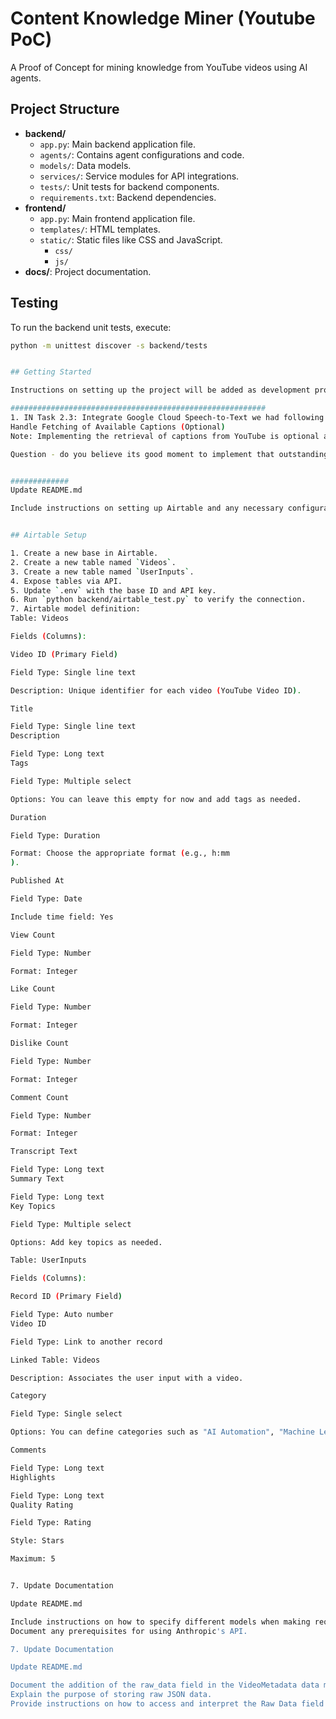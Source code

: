 # Content Knowledge Miner (Youtube PoC)

A Proof of Concept for mining knowledge from YouTube videos using AI agents.

## Project Structure

- **backend/**
  - `app.py`: Main backend application file.
  - `agents/`: Contains agent configurations and code.
  - `models/`: Data models.
  - `services/`: Service modules for API integrations.
  - `tests/`: Unit tests for backend components.
  - `requirements.txt`: Backend dependencies.
- **frontend/**
  - `app.py`: Main frontend application file.
  - `templates/`: HTML templates.
  - `static/`: Static files like CSS and JavaScript.
    - `css/`
    - `js/`
- **docs/**: Project documentation.

## Testing

To run the backend unit tests, execute:

```bash
python -m unittest discover -s backend/tests


## Getting Started

Instructions on setting up the project will be added as development progresses.

#########################################################
1. IN Task 2.3: Integrate Google Cloud Speech-to-Text we had following outstanding task:
Handle Fetching of Available Captions (Optional)
Note: Implementing the retrieval of captions from YouTube is optional at this stage due to complexity. For now, you can leave a placeholder or return a message indicating that this feature is not yet implemented.

Question - do you believe its good moment to implement that outstanding feature?


#############
Update README.md

Include instructions on setting up Airtable and any necessary configurations.


## Airtable Setup

1. Create a new base in Airtable.
2. Create a new table named `Videos`.
3. Create a new table named `UserInputs`.
4. Expose tables via API.
5. Update `.env` with the base ID and API key.
6. Run `python backend/airtable_test.py` to verify the connection.
7. Airtable model definition:
Table: Videos

Fields (Columns):

Video ID (Primary Field)

Field Type: Single line text

Description: Unique identifier for each video (YouTube Video ID).

Title

Field Type: Single line text
Description

Field Type: Long text
Tags

Field Type: Multiple select

Options: You can leave this empty for now and add tags as needed.

Duration

Field Type: Duration

Format: Choose the appropriate format (e.g., h:mm
).

Published At

Field Type: Date

Include time field: Yes

View Count

Field Type: Number

Format: Integer

Like Count

Field Type: Number

Format: Integer

Dislike Count

Field Type: Number

Format: Integer

Comment Count

Field Type: Number

Format: Integer

Transcript Text

Field Type: Long text
Summary Text

Field Type: Long text
Key Topics

Field Type: Multiple select

Options: Add key topics as needed.

Table: UserInputs

Fields (Columns):

Record ID (Primary Field)

Field Type: Auto number
Video ID

Field Type: Link to another record

Linked Table: Videos

Description: Associates the user input with a video.

Category

Field Type: Single select

Options: You can define categories such as "AI Automation", "Machine Learning", etc.

Comments

Field Type: Long text
Highlights

Field Type: Long text
Quality Rating

Field Type: Rating

Style: Stars

Maximum: 5


7. Update Documentation

Update README.md

Include instructions on how to specify different models when making requests.
Document any prerequisites for using Anthropic's API.

7. Update Documentation

Update README.md

Document the addition of the raw_data field in the VideoMetadata data model.
Explain the purpose of storing raw JSON data.
Provide instructions on how to access and interpret the Raw Data field in Airtable.